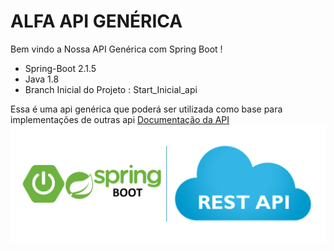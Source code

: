 # ALFA API GENÉRICA
Bem vindo a Nossa API Genérica com Spring Boot !

* Spring-Boot 2.1.5
* Java 1.8
* Branch Inicial do Projeto : Start_Inicial_api 

Essa é uma api genérica que poderá ser utilizada como base para implementações de outras api 
[Documentação da API](https://github.com/renatoredes/api/wiki)
![API](https://github.com/renatoredes/api/blob/develop/wiki/img/springboot.png)




